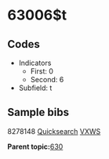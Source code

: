 # 63006$t

## Codes

-   Indicators
    -   First: 0
    -   Second: 6
-   Subfield: t

## Sample bibs

8278148 [Quicksearch](https://search.library.yale.edu/catalog/8278148) [VXWS](http://prodorbis.library.yale.edu:7014/vxws/GetHoldingsService?bibId=8278148)

**Parent topic:**[630](../../tags/630/630.md)

